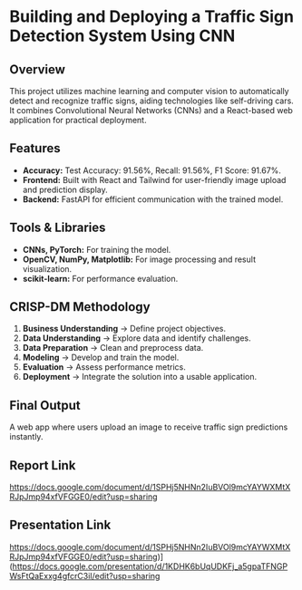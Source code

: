 # Building and Deploying a Traffic Sign Detection System Using CNN

## Overview
This project utilizes machine learning and computer vision to automatically detect and recognize traffic signs, aiding technologies like self-driving cars. It combines Convolutional Neural Networks (CNNs) and a React-based web application for practical deployment.

## Features
- **Accuracy:** Test Accuracy: 91.56%, Recall: 91.56%, F1 Score: 91.67%.
- **Frontend:** Built with React and Tailwind for user-friendly image upload and prediction display.
- **Backend:** FastAPI for efficient communication with the trained model.

## Tools & Libraries
- **CNNs, PyTorch:** For training the model.
- **OpenCV, NumPy, Matplotlib:** For image processing and result visualization.
- **scikit-learn:** For performance evaluation.

## CRISP-DM Methodology
1. **Business Understanding** → Define project objectives.
2. **Data Understanding** → Explore data and identify challenges.
3. **Data Preparation** → Clean and preprocess data.
4. **Modeling** → Develop and train the model.
5. **Evaluation** → Assess performance metrics.
6. **Deployment** → Integrate the solution into a usable application.

## Final Output
A web app where users upload an image to receive traffic sign predictions instantly.

## Report Link
https://docs.google.com/document/d/1SPHj5NHNn2IuBVOl9mcYAYWXMtXRJpJmp94xfVFGGE0/edit?usp=sharing

## Presentation Link
https://docs.google.com/document/d/1SPHj5NHNn2IuBVOl9mcYAYWXMtXRJpJmp94xfVFGGE0/edit?usp=sharing)](https://docs.google.com/presentation/d/1KDHK6bUqUDKFj_a5gpaTFNGPWsFtQaExxg4gfcrC3iI/edit?usp=sharing
